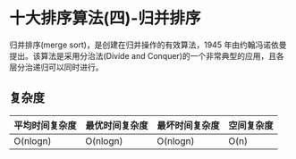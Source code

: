 # 十大排序算法(四)-归并排序

归并排序(merge sort)，是创建在归并操作的有效算法，1945 年由约翰冯诺依曼提出。该算法是采用分治法(Divide and Conquer)的一个非常典型的应用，且各层分治递归可以同时进行。

## 复杂度

| 平均时间复杂度 | 最优时间复杂度 | 最坏时间复杂度 | 空间复杂度 |
| -------------- | -------------- | -------------- | ---------- |
| O(nlogn)       | O(nlogn)       | O(nlogn)       | O(n)       |

